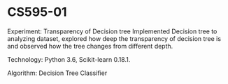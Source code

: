 # CS595-01
Experiment: Transparency of Decision tree 
Implemented Decision tree to analyzing dataset, explored how deep the transparency of decision tree is and observed how the tree changes from different depth.

Technology: Python 3.6, Scikit-learn 0.18.1. 

Algorithm: Decision Tree Classifier 
